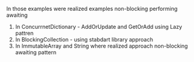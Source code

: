 In those examples were realized examples non-blocking performing awaiting
1. In ConcurrnetDictionary - AddOrUpdate and GetOrAdd using Lazy pattren
2. In BlockingCollection - using  stabdart library approach
3. In ImmutableArray and String where realized approach non-blocking awaiting pattern

